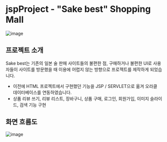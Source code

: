 # jspProject - "Sake best" Shopping Mall
![image](https://github.com/softwarej1/jsp_project_shopping_sakebest/assets/105643491/a263876d-1088-4758-ad63-19b4ce047dc4)

## 프로젝트 소개
Sake best는 기존의 일본 술 판매 사이트들의 불편한 점, 구매하거나 불편한 UI로 사용자들이 사이트를 방문했을 때 이용에 어렵지 않는 방향으로 프로젝트를 제작하게 되었습니다.
 - 이전에 HTML 프로젝트에서 구현했던 기능을 JSP / SERVLET으로 옮겨 오라클 데이터베이스를 연동하였습니다. <br>
 - 상품 리뷰 쓰기, 리뷰 리스트, 장바구니, 상품 구매, 로그인, 회원가입, 이미지 슬라이드, 검색 기능 구현

## 화면 흐름도
![image](https://github.com/softwarej1/jsp_project_shopping_sakebest/assets/105643491/15e7b089-94c9-4edb-978a-7c6e85ef3395)
